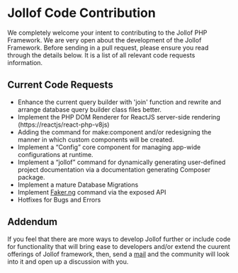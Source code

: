 # Jollof Code Contribution

We completely welcome your intent to contributing to the Jollof PHP Framework. We are very open about the development of the Jollof Framework. Before sending in a pull request, please ensure you read through the details below. It is a list of all relevant code requests information.

## Current Code Requests 

- Enhance the current query builder with 'join' function and rewrite and arrange database query builder class files better.
- Implement the PHP DOM Renderer for ReactJS server-side rendering (https://reactjs/react-php-v8js)
- Adding the command for make:component and/or redesigning the manner in which custom components will be created.
- Implement a <q>Config</q> core component for managing app-wide configurations at runtime.
- Implement a <q>jollof</q> command for dynamically generating user-defined project documentation via a documentation generating Composer package.  
- Implement a mature Database Migrations
- Implement [Faker.ng](https://faker.abujadevmeetup.com/) command via the exposed API
- Hotfixes for Bugs and Errors

## Addendum

If you feel that there are more ways to develop Jollof further or include code for functionality that will bring ease to developers and/or extend the cuurent offerings of Jollof framework, then, send a [mail](mailto:isocroft@gmail.com) and the community will look into it and open up a discussion with you.
